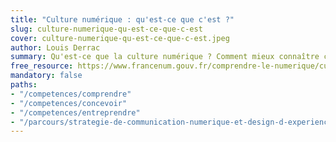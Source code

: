 ```yaml
---
title: "Culture numérique : qu'est-ce que c'est ?"
slug: culture-numerique-qu-est-ce-que-c-est
cover: culture-numerique-qu-est-ce-que-c-est.jpeg
author: Louis Derrac
summary: Qu'est-ce que la culture numérique ? Comment mieux connaître ce qui fond aujourd'hui son histoire, son évolution, ses pratiques ? Pour mieux utiliser le numérique au quotidien dans son entreprise, que chaque employé et que le dirigeant agisse et anticipe, avec les technologies ; la compréhension des changements culturels, économiques et sociaux du passé, en cours et en devenir, s'informer et se former sur ce sujet constitue une brique essentielle pour mettre en place une transformation numérique vécue comme une opportunité (et non pas comme un frein).
free_resource: https://www.francenum.gouv.fr/comprendre-le-numerique/culture-numerique-quest-ce-que-cest
mandatory: false
paths:
- "/competences/comprendre"
- "/competences/concevoir"
- "/competences/entreprendre"
- "/parcours/strategie-de-communication-numerique-et-design-d-experience"
---
```

